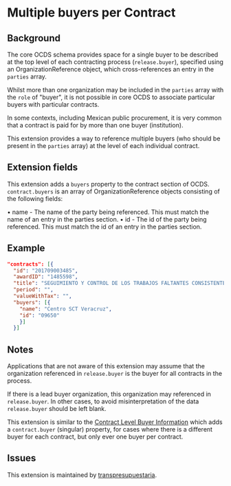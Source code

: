 # Multiple buyers per Contract 

## Background

The core OCDS schema provides space for a single buyer to be described at the top level of each contracting process (`release.buyer`), specified using an OrganizationReference object, which cross-references an entry in the `parties` array. 

Whilst more than one organization may be included in the `parties` array with the `role` of "buyer", it is not possible in core OCDS to associate particular buyers with particular contracts. 

In some contexts, including Mexican public procurement, it is very common that a contract is paid for by more than one buyer (institution).

This extension provides a way to reference multiple buyers (who should be present in the `parties` array) at the level of each individual contract.

## Extension fields

This extension adds a `buyers` property to the contract section of OCDS.
`contract.buyers` is an array of OrganizationReference objects consisting of the following fields:

• name - The name of the party being referenced. This must match the name of an entry in the parties section.
• id - The id of the party being referenced. This must match the id of an entry in the parties section.

## Example

```json
"contracts": [{
  "id": "201709003485",
  "awardID": "1485598",
  "title": "SEGUIMIENTO Y CONTROL DE LOS TRABAJOS FALTANTES CONSISTENTES EN LA CONSTRUCCIÓN DE TERRACERÍAS",
  "period": "",
  "valueWithTax": "",
  "buyers": [{
    "name": "Centro SCT Veracruz",
    "id": "09650"
    }]
  }]
```

## Notes

Applications that are not aware of this extension may assume that the organization referenced in `release.buyer` is the buyer for all contracts in the process. 

If there is a lead buyer organization, this organization may referenced in `release.buyer`. In other cases, to avoid misinterpretation of the data `release.buyer` should be left blank. 

This extension is similar to the [Contract Level Buyer Information](https://github.com/open-contracting/ocds_multiple_buyers_extension) which adds a `contract.buyer` (singular) property, for cases where there is a different buyer for each contract, but only ever one buyer per contract. 

## Issues

This extension is maintained by [transpresupuestaria](https://github.com/transpresupuestaria). 